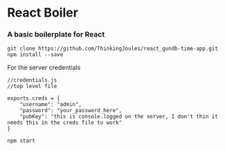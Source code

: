 # React Boiler
### A basic boilerplate for React
`git clone https://github.com/ThinkingJoules/react_gundb-time-app.git`
`npm install --save`

For the server credentials
```
//credentials.js
//top level file

exports.creds = {
	"username": "admin",
	"password": "your_password_here",
	"pubKey": "this is console.logged on the server, I don't thin it needs this in the creds file to work"
}

```

`npm start`
